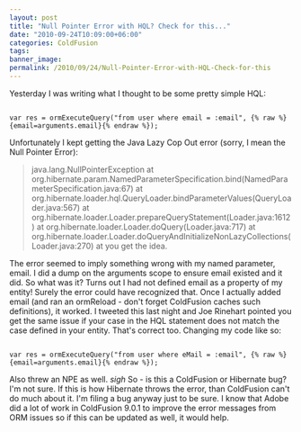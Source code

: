```yaml
---
layout: post
title: "Null Pointer Error with HQL? Check for this..."
date: "2010-09-24T10:09:00+06:00"
categories: ColdFusion 
tags: 
banner_image: 
permalink: /2010/09/24/Null-Pointer-Error-with-HQL-Check-for-this
---
```


Yesterday I was writing what I thought to be some pretty simple HQL:

<p/>

<code>
var res = ormExecuteQuery("from user where email = :email", {% raw %}{email=arguments.email}{% endraw %});
</code>

<p/>

Unfortunately I kept getting the Java Lazy Cop Out error (sorry, I mean the Null Pointer Error):

<p/>

<blockquote>
java.lang.NullPointerException at org.hibernate.param.NamedParameterSpecification.bind(NamedParameterSpecification.java:67) at org.hibernate.loader.hql.QueryLoader.bindParameterValues(QueryLoader.java:567) at org.hibernate.loader.Loader.prepareQueryStatement(Loader.java:1612) at org.hibernate.loader.Loader.doQuery(Loader.java:717) at org.hibernate.loader.Loader.doQueryAndInitializeNonLazyCollections(Loader.java:270) at you get the idea.
</blockquote>

<p/>

The error seemed to imply something wrong with my named parameter, email. I did a dump on the arguments scope to ensure email existed and it did. So what was it? Turns out I had not defined email as a property of my entity! Surely the error could have recognized that. Once I actually added email (and ran an ormReload - don't forget ColdFusion caches such definitions), it worked. I tweeted this last night and Joe Rinehart pointed you get the same issue if your case in the HQL statement does not match the case defined in your entity. That's correct too. Changing my code like so:

<p/>

<code>
var res = ormExecuteQuery("from user where eMail = :email", {% raw %}{email=arguments.email}{% endraw %});
</code>

<p/>

Also threw an NPE as well. *sigh* So - is this a ColdFusion or Hibernate bug? I'm not sure. If this is how Hibernate throws the error, than ColdFusion can't do much about it. I'm filing a bug anyway just to be sure. I know that Adobe did a lot of work in ColdFusion 9.0.1 to improve the error messages from ORM issues so if this can be updated as well, it would help.